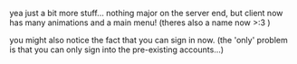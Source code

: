 yea just a bit more stuff... nothing major on the server end, but client now has many animations and a main menu! (theres also a name now >:3 )

you might also notice the fact that you can sign in now. (the 'only' problem is that you can only sign into the pre-existing accounts...)
